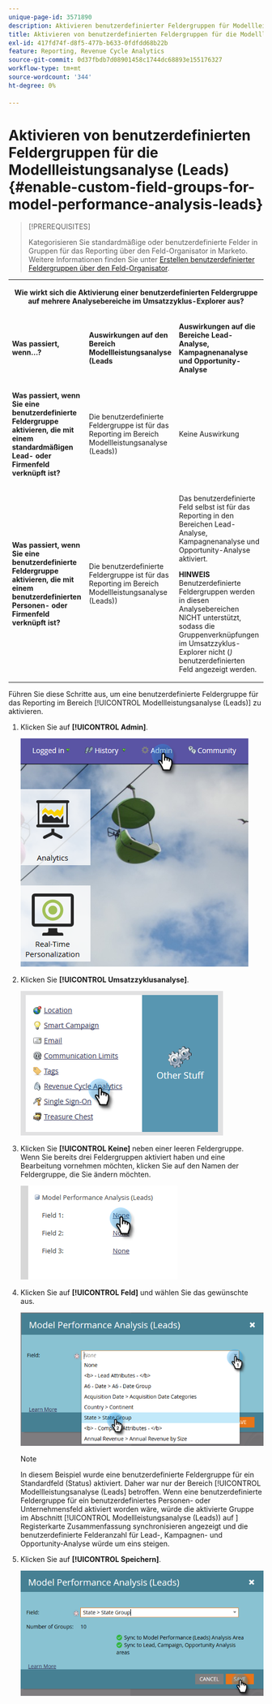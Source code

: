 ```yaml
---
unique-page-id: 3571890
description: Aktivieren benutzerdefinierter Feldergruppen für Modellleistungsanalyse (Leads) - Marketo-Dokumente - Produktdokumentation
title: Aktivieren von benutzerdefinierten Feldergruppen für die Modellleistungsanalyse (Leads)
exl-id: 417fd74f-d8f5-477b-b633-0fdfdd68b22b
feature: Reporting, Revenue Cycle Analytics
source-git-commit: 0d37fbdb7d08901458c1744dc68893e155176327
workflow-type: tm+mt
source-wordcount: '344'
ht-degree: 0%

---
```


# Aktivieren von benutzerdefinierten Feldergruppen für die Modellleistungsanalyse (Leads) {#enable-custom-field-groups-for-model-performance-analysis-leads}

>[!PREREQUISITES]
>
>Kategorisieren Sie standardmäßige oder benutzerdefinierte Felder in Gruppen für das Reporting über den Feld-Organisator in Marketo. Weitere Informationen finden Sie unter [Erstellen benutzerdefinierter Feldergruppen über den Feld-Organisator](/help/marketo/product-docs/reporting/revenue-cycle-analytics/revenue-tools/field-organizers/create-custom-field-groups-using-the-field-organizer.md).

<table> 
 <tbody> 
  <tr> 
   <td colspan="3" rowspan="1"><p align="center"><strong>Wie wirkt sich die Aktivierung einer benutzerdefinierten Feldergruppe auf mehrere Analysebereiche im Umsatzzyklus-Explorer aus?</strong></p></td> 
  </tr> 
  <tr> 
   <td colspan="1" rowspan="1"><p><strong>Was passiert, wenn…?</strong></p></td> 
   <td colspan="1" rowspan="1"><p><strong>Auswirkungen auf den Bereich <span class="uicontrol">Modellleistungsanalyse (Leads</span></strong></p></td> 
   <td colspan="1" rowspan="1"><p><strong>Auswirkungen auf die Bereiche Lead-Analyse, Kampagnenanalyse und Opportunity-Analyse</strong></p></td> 
  </tr> 
  <tr> 
   <td colspan="1" rowspan="1"><p><strong>Was passiert, wenn Sie eine benutzerdefinierte Feldergruppe aktivieren, die mit einem standardmäßigen Lead- oder Firmenfeld verknüpft ist?</strong></p></td> 
   <td colspan="1" rowspan="1"><p>Die benutzerdefinierte Feldergruppe ist für das Reporting im Bereich <span class="uicontrol">Modellleistungsanalyse (Leads)) </span></p></td> 
   <td colspan="1" rowspan="1"><p>Keine Auswirkung</p></td> 
  </tr> 
  <tr> 
   <td colspan="1" rowspan="1"><p><strong>Was passiert, wenn Sie eine benutzerdefinierte Feldergruppe aktivieren, die mit einem benutzerdefinierten Personen- oder Firmenfeld verknüpft ist?</strong></p></td> 
   <td colspan="1" rowspan="1"><p>Die benutzerdefinierte Feldergruppe ist für das Reporting im Bereich <span class="uicontrol">Modellleistungsanalyse (Leads)) </span></p></td> 
   <td colspan="1" rowspan="1"><p>Das benutzerdefinierte Feld selbst ist für das Reporting in den Bereichen Lead-Analyse, Kampagnenanalyse und Opportunity-Analyse aktiviert.</p><p><strong>HINWEIS</strong> Benutzerdefinierte Feldergruppen werden in diesen Analysebereichen NICHT unterstützt, sodass die Gruppenverknüpfungen im Umsatzzyklus-Explorer nicht (<em>) </em> benutzerdefinierten Feld angezeigt werden.</p></td> 
  </tr> 
 </tbody> 
</table>

Führen Sie diese Schritte aus, um eine benutzerdefinierte Feldergruppe für das Reporting im Bereich [!UICONTROL Modellleistungsanalyse (Leads)] zu aktivieren.

1. Klicken Sie auf **[!UICONTROL Admin]**.

   ![](assets/one-1.png)

1. Klicken Sie **[!UICONTROL Umsatzzyklusanalyse]**.

   ![](assets/two-1.png)

1. Klicken Sie **[!UICONTROL Keine]** neben einer leeren Feldergruppe. Wenn Sie bereits drei Feldergruppen aktiviert haben und eine Bearbeitung vornehmen möchten, klicken Sie auf den Namen der Feldergruppe, die Sie ändern möchten.

   ![](assets/three.png)

1. Klicken Sie auf **[!UICONTROL Feld]** und wählen Sie das gewünschte aus.

   ![](assets/four-1.png)

   >[!NOTE]
   >
   >In diesem Beispiel wurde eine benutzerdefinierte Feldergruppe für ein Standardfeld (Status) aktiviert. Daher war nur der Bereich [!UICONTROL Modellleistungsanalyse (Leads] betroffen. Wenn eine benutzerdefinierte Feldergruppe für ein benutzerdefiniertes Personen- oder Unternehmensfeld aktiviert worden wäre, würde die aktivierte Gruppe im Abschnitt [!UICONTROL Modellleistungsanalyse (Leads)) auf &#x200B;] Registerkarte Zusammenfassung synchronisieren angezeigt und die benutzerdefinierte Felderanzahl für Lead-, Kampagnen- und Opportunity-Analyse würde um eins steigen.

1. Klicken Sie auf **[!UICONTROL Speichern]**.

   ![](assets/five-1.png)
